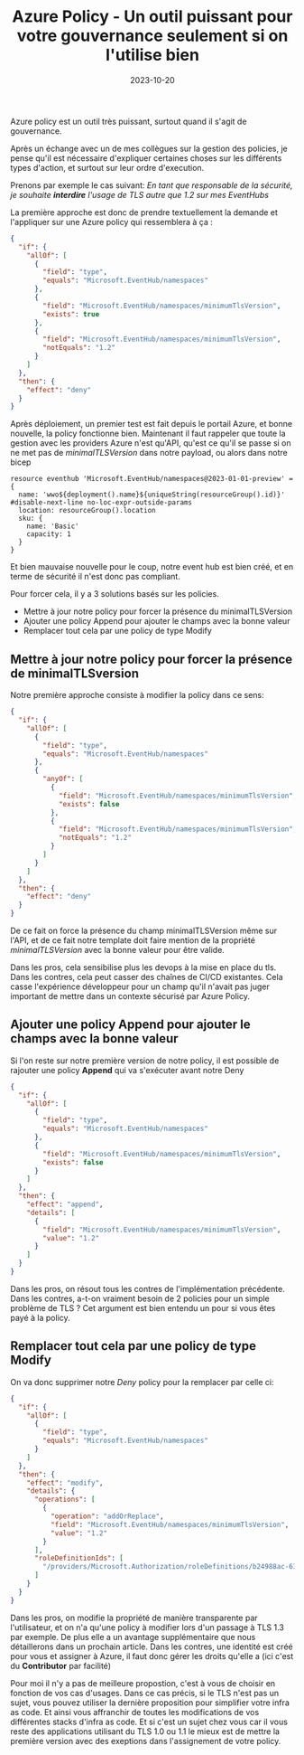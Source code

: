 ﻿---
layout: post
title: Azure Policy - Un outil puissant pour votre gouvernance seulement si on l'utilise bien
date: 2023-10-20
categories: [ "Azure", "Policy" ]
githubcommentIdtoreplace: 
---

Azure policy est un outil très puissant, surtout quand il s'agit de gouvernance.

Après un échange avec un de mes collègues sur la gestion des policies, je pense qu'il est nécessaire d'expliquer certaines choses sur les différents types d'action, et surtout sur leur ordre d'execution.

Prenons par exemple le cas suivant: _En tant que responsable de la sécurité, je souhaite **interdire** l'usage de TLS autre que 1.2 sur mes EventHubs_

La première approche est donc de prendre textuellement la demande et l'appliquer sur une Azure policy qui ressemblera à ça :

```json
{
  "if": {
    "allOf": [
      {
        "field": "type",
        "equals": "Microsoft.EventHub/namespaces"
      },
      {
        "field": "Microsoft.EventHub/namespaces/minimumTlsVersion",
        "exists": true
      },
      {
        "field": "Microsoft.EventHub/namespaces/minimumTlsVersion",
        "notEquals": "1.2"
      }
    ]
  },
  "then": {
    "effect": "deny"
  }
}
```

Après déploiement, un premier test est fait depuis le portail Azure, et bonne nouvelle, la policy fonctionne bien.
Maintenant il faut rappeler que toute la gestion avec les providers Azure n'est qu'API, qu'est ce qu'il se passe si on ne met pas de _minimalTLSVersion_ dans notre payload, ou alors dans notre bicep

```bicep
resource eventhub 'Microsoft.EventHub/namespaces@2023-01-01-preview' = {
  name: 'wwo${deployment().name}${uniqueString(resourceGroup().id)}'
#disable-next-line no-loc-expr-outside-params
  location: resourceGroup().location
  sku: {
    name: 'Basic'
    capacity: 1
  }
}
```

Et bien mauvaise nouvelle pour le coup, notre event hub est bien créé, et en terme de sécurité il n'est donc pas compliant.

Pour forcer cela, il y a 3 solutions basés sur les policies.

- Mettre à jour notre policy pour forcer la présence du minimalTLSVersion
- Ajouter une policy Append pour ajouter le champs avec la bonne valeur
- Remplacer tout cela par une policy de type Modify

## Mettre à jour notre policy pour forcer la présence de minimalTLSversion

Notre première approche consiste à modifier la policy dans ce sens:

```json
{
  "if": {
    "allOf": [
      {
        "field": "type",
        "equals": "Microsoft.EventHub/namespaces"
      },
      {
        "anyOf": [
          {
            "field": "Microsoft.EventHub/namespaces/minimumTlsVersion",
            "exists": false
          },
          {
            "field": "Microsoft.EventHub/namespaces/minimumTlsVersion",
            "notEquals": "1.2"
          }
        ]
      }
    ]
  },
  "then": {
    "effect": "deny"
  }
}
```

De ce fait on force la présence du champ minimalTLSVersion même sur l'API, et de ce fait notre template doit faire mention de la propriété _minimalTLSVersion_ avec la bonne valeur pour être valide.

Dans les pros, cela sensibilise plus les devops à la mise en place du tls.
Dans les contres, cela peut casser des chaînes de CI/CD existantes. Cela casse l'expérience développeur pour un champ qu'il n'avait pas juger important de mettre dans un contexte sécurisé par Azure Policy.

## Ajouter une policy Append pour ajouter le champs avec la bonne valeur

Si l'on reste sur notre première version de notre policy, il est possible de rajouter une policy **Append** qui va s'exécuter avant notre Deny

```json
{
  "if": {
    "allOf": [
      {
        "field": "type",
        "equals": "Microsoft.EventHub/namespaces"
      },
      {
        "field": "Microsoft.EventHub/namespaces/minimumTlsVersion",
        "exists": false
      }
    ]
  },
  "then": {
    "effect": "append",
    "details": [
      {
        "field": "Microsoft.EventHub/namespaces/minimumTlsVersion",
        "value": "1.2"
      }
    ]
  }
}
```

Dans les pros, on résout tous les contres de l'implémentation précédente.
Dans les contres, a-t-on vraiment besoin de 2 policies pour un simple problème de TLS ? Cet argument est bien entendu un pour si vous êtes payé à la policy.

## Remplacer tout cela par une policy de type Modify

On va donc supprimer notre _Deny_ policy pour la remplacer par celle ci:

```json
{
  "if": {
    "allOf": [
      {
        "field": "type",
        "equals": "Microsoft.EventHub/namespaces"
      }
    ]
  },
  "then": {
    "effect": "modify",
    "details": {
      "operations": [
        {
          "operation": "addOrReplace",
          "field": "Microsoft.EventHub/namespaces/minimumTlsVersion",
          "value": "1.2"
        }
      ],
      "roleDefinitionIds": [
        "/providers/Microsoft.Authorization/roleDefinitions/b24988ac-6180-42a0-ab88-20f7382dd24c"
      ]
    }
  }
}
```

Dans les pros, on modifie la propriété de manière transparente par l'utilisateur, et on n'a qu'une policy à modifier lors d'un passage à TLS 1.3 par exemple. De plus elle a un avantage supplémentaire que nous détaillerons dans un prochain article.
Dans les contres, une identité est créé pour vous et assigner à Azure, il faut donc gérer les droits qu'elle a (ici c'est du **Contributor** par facilité)

Pour moi il n'y a pas de meilleure propostion, c'est à vous de choisir en fonction de vos cas d'usages.
Dans ce cas précis, si le TLS n'est pas un sujet, vous pouvez utiliser la dernière proposition pour simplifier votre infra as code. Et ainsi vous affranchir de toutes les modifications de vos différentes stacks d'infra as code.
Et si c'est un sujet chez vous car il vous reste des applications utilisant du TLS 1.0 ou 1.1 le mieux est de mettre la première version avec des exeptions dans l'assignement de votre policy.

